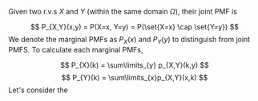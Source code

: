Given two r.v.s $X$ and $Y$ (within the same domain $\Omega$), their joint PMF is

$$
P_{X,Y}(x,y) = P(X=x, Y=y) = P(\set{X=x} \cap \set{Y=y})
$$
We denote the marginal PMFs as $P_{X}(x)$ and $P_{Y}(y)$ to distinguish from joint PMFS. To calculate each marginal PMFs,

$$
P_{X}(k) = \sum\limits_{y} p_{X,Y}(k,y)
$$
$$
P_{Y}(k) = \sum\limits_{x}p_{X,Y}(x,k)
$$
Let's consider the 